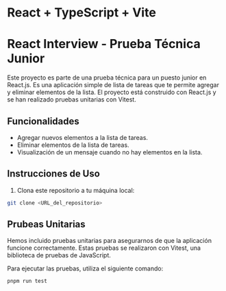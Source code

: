 # React + TypeScript + Vite
# React Interview - Prueba Técnica Junior

Este proyecto es parte de una prueba técnica para un puesto junior en React.js. Es una aplicación simple de lista de tareas que te permite agregar y eliminar elementos de la lista. El proyecto está construido con React.js y se han realizado pruebas unitarias con Vitest.

## Funcionalidades

- Agregar nuevos elementos a la lista de tareas.
- Eliminar elementos de la lista de tareas.
- Visualización de un mensaje cuando no hay elementos en la lista.

## Instrucciones de Uso

1. Clona este repositorio a tu máquina local:

```bash
git clone <URL_del_repositorio>
```

## Prubeas Unitarias
Hemos incluido pruebas unitarias para asegurarnos de que la aplicación funcione correctamente. Estas pruebas se realizaron con Vitest, una biblioteca de pruebas de JavaScript.

Para ejecutar las pruebas, utiliza el siguiente comando:
```bash
pnpm run test
```

